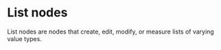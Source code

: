 # List nodes


List nodes are nodes that create, edit, modify, or measure lists of varying value types.
